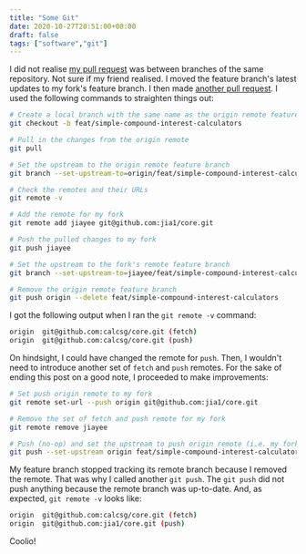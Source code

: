 ```yaml
---
title: "Some Git"
date: 2020-10-27T20:51:00+08:00
draft: false
tags: ["software","git"]
---
```

I did not realise [my pull request](https://github.com/calcsg/core/pull/5) was between branches of the same repository. Not sure if my friend realised. I moved the feature branch's latest updates to my fork's feature branch. I then made [another pull request](https://github.com/calcsg/core/pull/6). I used the following commands to straighten things out:

```bash
# Create a local branch with the same name as the origin remote feature branch
git checkout -b feat/simple-compound-interest-calculators

# Pull in the changes from the origin remote
git pull

# Set the upstream to the origin remote feature branch
git branch --set-upstream-to=origin/feat/simple-compound-interest-calculators feat/simple-compound-interest-calculators

# Check the remotes and their URLs
git remote -v

# Add the remote for my fork
git remote add jiayee git@github.com:jia1/core.git

# Push the pulled changes to my fork
git push jiayee

# Set the upstream to the fork's remote feature branch
git branch --set-upstream-to=jiayee/feat/simple-compound-interest-calculators feat/simple-compound-interest-calculators

# Remove the origin remote feature branch
git push origin --delete feat/simple-compound-interest-calculators
```

I got the following output when I ran the `git remote -v` command:

```bash
origin	git@github.com:calcsg/core.git (fetch)
origin	git@github.com:calcsg/core.git (push)
```

On hindsight, I could have changed the remote for `push`. Then, I wouldn't need to introduce another set of `fetch` and `push` remotes. For the sake of ending this post on a good note, I proceeded to make improvements:

```bash
# Set push origin remote to my fork
git remote set-url --push origin git@github.com:jia1/core.git

# Remove the set of fetch and push remote for my fork
git remote remove jiayee

# Push (no-op) and set the upstream to push origin remote (i.e. my fork)
git push --set-upstream origin feat/simple-compound-interest-calculators
```

My feature branch stopped tracking its remote branch because I removed the remote. That was why I called another `git push`. The `git push` did not push anything because the remote branch was up-to-date. And, as expected, `git remote -v` looks like:

```bash
origin	git@github.com:calcsg/core.git (fetch)
origin	git@github.com:jia1/core.git (push)
```

Coolio!
